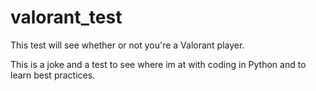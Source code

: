 # valorant_test
This test will see whether or not you're a Valorant player.

This is a joke and a test to see where im at with coding in Python and to learn best practices.
